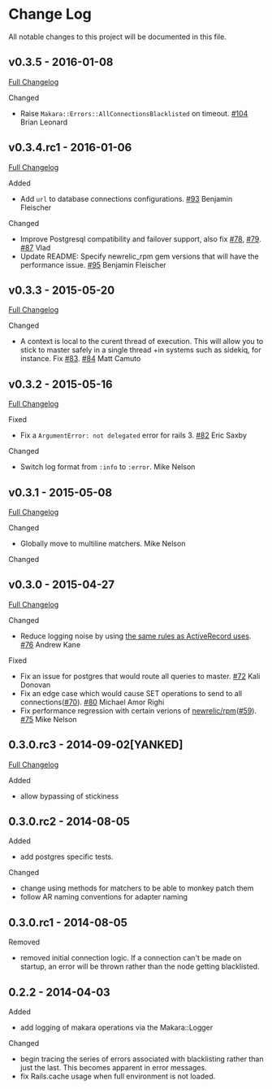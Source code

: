 # Change Log
All notable changes to this project will be documented in this file.

## v0.3.5 - 2016-01-08

[Full Changelog](https://github.com/taskrabbit/makara/compare/v0.3.4.rc1...v0.3.5)

Changed

- Raise `Makara::Errors::AllConnectionsBlacklisted` on timeout. [#104](https://github.com/taskrabbit/makara/pull/104) Brian Leonard

## v0.3.4.rc1 - 2016-01-06

[Full Changelog](https://github.com/taskrabbit/makara/compare/v0.3.3...v0.3.4.rc1)

Added

- Add `url` to database connections configurations. [#93](https://github.com/taskrabbit/makara/pull/93) Benjamin Fleischer

Changed

- Improve Postgresql compatibility and failover support, also fix [#78](https://github.com/taskrabbit/makara/issues/78), [#79](https://github.com/taskrabbit/makara/issues/79). [#87](https://github.com/taskrabbit/makara/pull/87) Vlad
- Update README: Specify newrelic_rpm gem versions that will have the performance issue. [#95](https://github.com/taskrabbit/makara/pull/95) Benjamin Fleischer

## v0.3.3 - 2015-05-20

[Full Changelog](https://github.com/taskrabbit/makara/compare/v0.3.2...v0.3.3)

Changed

- A context is local to the curent thread of execution. This will allow you to stick to master safely in a single thread
 +in systems such as sidekiq, for instance. Fix [#83](https://github.com/taskrabbit/makara/issues/83). [#84](https://github.com/taskrabbit/makara/pull/84) Matt Camuto

## v0.3.2 - 2015-05-16

[Full Changelog](https://github.com/taskrabbit/makara/compare/v0.3.1...v0.3.2)

Fixed

- Fix a `ArgumentError: not delegated` error for rails 3. [#82](https://github.com/taskrabbit/makara/pull/82) Eric Saxby

Changed

- Switch log format from `:info` to `:error`. Mike Nelson

## v0.3.1 - 2015-05-08

[Full Changelog](https://github.com/taskrabbit/makara/compare/v0.3.0...v0.3.1)

Changed

- Globally move to multiline matchers. Mike Nelson

Changed

## v0.3.0 - 2015-04-27

[Full Changelog](https://github.com/taskrabbit/makara/compare/v0.3.0.rc3...v0.3.0)

Changed

- Reduce logging noise by using [the same rules as ActiveRecord uses](https://github.com/rails/rails/blob/b06f64c3480cd389d14618540d62da4978918af0/activerecord/lib/active_record/log_subscriber.rb#L33). [#76](https://github.com/taskrabbit/makara/pull/76) Andrew Kane

Fixed

- Fix an issue for postgres that would route all queries to master. [#72](https://github.com/taskrabbit/makara/pull/72) Kali Donovan
- Fix an edge case which would cause SET operations to send to all connections([#70](https://github.com/taskrabbit/makara/issues/70)). [#80](https://github.com/taskrabbit/makara/pull/80) Michael Amor Righi
- Fix performance regression with certain verions of [newrelic/rpm](https://github.com/newrelic/rpm)([#59](https://github.com/taskrabbit/makara/issues/59)). [#75](https://github.com/taskrabbit/makara/pull/75) Mike Nelson

## 0.3.0.rc3 - 2014-09-02[YANKED]

[Full Changelog](https://github.com/taskrabbit/makara/compare/v0.3.0.rc2...v0.3.0.rc3)

Added
- allow bypassing of stickiness

## 0.3.0.rc2 - 2014-08-05
Added
- add postgres specific tests.

Changed
- change using methods for matchers to be able to monkey patch them
- follow AR naming conventions for adapter naming

## 0.3.0.rc1 - 2014-08-05
Removed
- removed initial connection logic. If a connection can't be made on startup, an error will be thrown rather than the node getting blacklisted.


## 0.2.2 - 2014-04-03
Added
- add logging of makara operations via the Makara::Logger

Changed
- begin tracing the series of errors associated with blacklisting rather than just the last. This becomes apparent in error messages.
- fix Rails.cache usage when full environment is not loaded.
